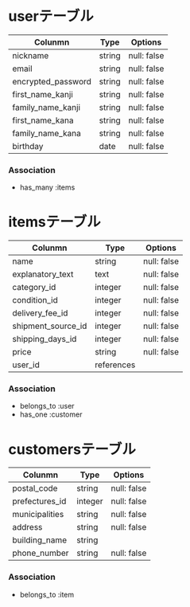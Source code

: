# userテーブル
| Colunmn            | Type            | Options           |
| ----------         | --------------- | ----------------- |
| nickname           | string          | null: false       |
| email              | string          | null: false       |
| encrypted_password | string          | null: false       |
| first_name_kanji   | string          | null: false       |
| family_name_kanji  | string          | null: false       |
| first_name_kana    | string          | null: false       |
| family_name_kana   | string          | null: false       |
| birthday           | date            | null: false       |

### Association
- has_many :items

# itemsテーブル
| Colunmn            | Type            | Options           |
| ----------         | --------------- | ----------------- |
| name               | string          | null: false       |
| explanatory_text   | text            | null: false       |
| category_id        | integer         | null: false       |
| condition_id       | integer         | null: false       |
| delivery_fee_id    | integer         | null: false       |
| shipment_source_id | integer         | null: false       |
| shipping_days_id   | integer         | null: false       |
| price              | string          | null: false       |
| user_id            | references      |                   |

### Association
- belongs_to :user
- has_one :customer



# customersテーブル
| Colunmn            | Type            | Options           |
| ----------         | --------------- | ----------------- |
| postal_code        | string          | null: false       |
| prefectures_id     | integer         | null: false       |
| municipalities     | string          | null: false       |
| address            | string          | null: false       |
| building_name      | string          |                   |
| phone_number       | string          | null: false       |

### Association
- belongs_to :item